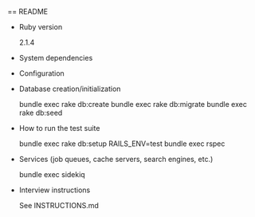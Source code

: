== README

* Ruby version

  2.1.4

* System dependencies

* Configuration

* Database creation/initialization

  bundle exec rake db:create
  bundle exec rake db:migrate
  bundle exec rake db:seed

* How to run the test suite

  bundle exec rake db:setup RAILS_ENV=test
  bundle exec rspec

* Services (job queues, cache servers, search engines, etc.)

  bundle exec sidekiq

* Interview instructions

  See INSTRUCTIONS.md